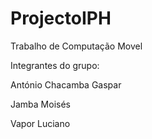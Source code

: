 # ProjectoIPH

Trabalho de Computação Movel

Integrantes do grupo:

António Chacamba Gaspar

Jamba Moisés

Vapor Luciano
